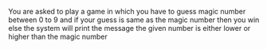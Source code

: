 You are asked to play a game in which you have to guess magic number between 0 to 9 and if your guess is same as the magic number then you win else the system will print  the message the given number is either lower or higher than the magic number
